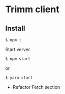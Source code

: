 # Trimm client

## Install

```
$ npm i
```

Start verver

```
$ npm start
```

or

```
$ yarn start
```

- Refactor Fetch section